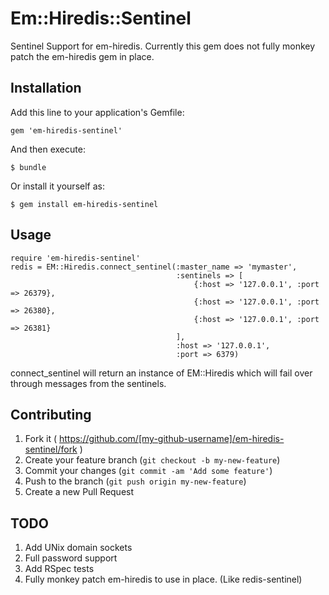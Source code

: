 # Em::Hiredis::Sentinel

Sentinel Support for em-hiredis. Currently this gem does not fully monkey patch the em-hiredis gem in place.

## Installation

Add this line to your application's Gemfile:

    gem 'em-hiredis-sentinel'

And then execute:

    $ bundle

Or install it yourself as:

    $ gem install em-hiredis-sentinel

## Usage

    require 'em-hiredis-sentinel'
    redis = EM::Hiredis.connect_sentinel(:master_name => 'mymaster',
                                         :sentinels => [
                                             {:host => '127.0.0.1', :port => 26379},
                                             {:host => '127.0.0.1', :port => 26380},
                                             {:host => '127.0.0.1', :port => 26381}
                                         ],
                                         :host => '127.0.0.1',
                                         :port => 6379)

connect_sentinel will return an instance of EM::Hiredis which will fail over through messages from the sentinels.


## Contributing

1. Fork it ( https://github.com/[my-github-username]/em-hiredis-sentinel/fork )
2. Create your feature branch (`git checkout -b my-new-feature`)
3. Commit your changes (`git commit -am 'Add some feature'`)
4. Push to the branch (`git push origin my-new-feature`)
5. Create a new Pull Request

## TODO

1. Add UNix domain sockets
2. Full password support
3. Add RSpec tests
4. Fully monkey patch em-hiredis to use in place. (Like redis-sentinel)